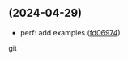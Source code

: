 ##  (2024-04-29)

* perf: add examples ([fd06974](https://github.com/NewT123-WM/tnlearn/commit/fd06974))



git